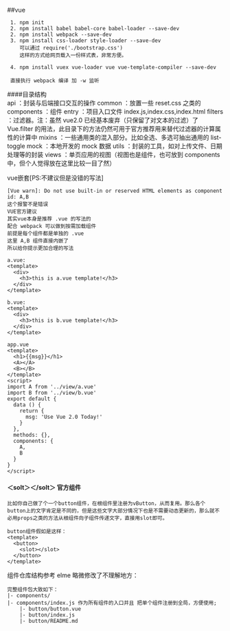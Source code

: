 
##vue

	 1. npm init
	 2. npm install babel babel-core babel-loader --save-dev
	 2. npm install webpack --save-dev
	 3. npm install css-loader style-loader --save-dev
	 	可以通过 require('./bootstrap.css') 
	 	这样的方式给网页载入一份样式表，非常方便。
	 	
	 4. npm install vuex vue-loader vue vue-template-compiler --save-dev
	 
	 直接执行 webpack 编译 加 -w 监听
	 

####目录结构	
	api ：封装与后端接口交互的操作
	common ：放置一些 reset.css 之类的
	components ：组件
	entry ：项目入口文件 index.js,index.css,index.html
	filters ：过滤器。注：虽然 vue2.0 已经基本废弃（只保留了对文本的过滤）了 Vue.filter 的用法，此目录下的方法仍然可用于官方推荐用来替代过滤器的计算属性的计算中
	mixins ：一些通用类的混入部分。比如全选、多选可抽出通用的 list-toggle
	mock ：本地开发的 mock 数据
	utils ：封装的工具，如对上传文件、日期处理等的封装
	views ：单页应用的视图（视图也是组件，也可放到 components 中，但个人觉得放在这里比较一目了然）
	
	
vue嵌套[PS:不建议但是没错的写法]
	
	[Vue warn]: Do not use built-in or reserved HTML elements as component id: A,B
	这个报警不是错误
	VUE官方建议 
	其实vue本身是推荐 .vue 的写法的
	配合 webpack 可以做到按需加载组件
	前提是每个组件都是单独的 .vue
	这里 A,B 组件直接内嵌了
	所以给你提示更加合理的写法
	
	a.vue:
	<template>
	  <div>
	    <h3>this is a.vue template!</h3>
	  </div>
	</template>

	b.vue:
	<template>
	  <div>
	    <h3>this is b.vue template!</h3>
	  </div>
	</template>
	
	app.vue
	<template>
	  <h1>{{msg}}</h1>
	  <A></A>
	  <B></B>
	</template>
	<script>
	import A from '../view/a.vue'
	import B from '../view/b.vue'
	export default {
	  data () {
	    return {
	      msg: 'Use Vue 2.0 Today!'
	    }
	  },
	  methods: {},
	  components: {
	    A,
	    B
	  }
	}
	</script>

#### ＜solt＞＜/solt＞ 官方组件
	
	比如你自己做了个一个button组件，在根组件里注册为vButton，从而复用。那么各个button上的文字肯定是不同的，但是这些文字大部分情况下也是不需要动态更新的，那么就不必用props之类的方法从根组件向子组件传递文字，直接用slot即可。
	
	button组件假如是这样：
	<template>
	  <button>
	    <slot></slot>
	  </button>
	</template>


组件仓库结构参考 elme 略微修改了不理解地方：

	完整组件包大致如下：
	|- components/
	|- components/index.js 作为所有组件的入口并且 把单个组件注册到全局，方便使用;
		|- button/button.vue
		|- button/index.js
		|- button/README.md

